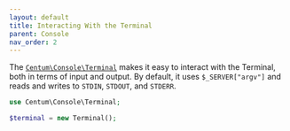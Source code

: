 ```yaml
---
layout: default
title: Interacting With the Terminal
parent: Console
nav_order: 2
---
```




The [`Centum\Console\Terminal`](https://github.com/SidRoberts/centum/blob/development/src/Console/Terminal.php) makes it easy to interact with the Terminal, both in terms of input and output.
By default, it uses `$_SERVER["argv"]` and reads and writes to `STDIN`, `STDOUT`, and `STDERR`.


```php
use Centum\Console\Terminal;

$terminal = new Terminal();
```
